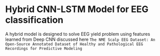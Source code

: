 # Hybrid CNN-LSTM Model for EEG classification
A  hybrid  model  is  designed  to  solve  EEG  yield  problem using  features  learned  from  Deep  CNN discussed here
`The NME Scalp EEG Dataset: An Open-Source Annotated Dataset of Healthy and Pathological EEG Recordings for Predictive Modeling`
